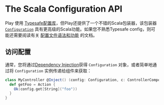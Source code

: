 # The Scala Configuration API



Play 使用 [Typesafe配置库](hhttps://github.com/lightbend/config)，但Play还提供了一个不错的Scala包装器，该包装器 [`Configuration`](https://www.playframework.com/documentation/2.8.x/api/scala/play/api/Configuration.html) 具有更高级的Scala功能。如果您不熟悉Typesafe config，则可能还需要阅读有关 [配置文件语法和功能](https://www.playframework.com/documentation/2.8.x/ConfigFile) 的文档。



## 访问配置

通常，您将通过[Dependency Injection](https://translate.googleusercontent.com/translate_c?depth=1&hl=zh-CN&pto=aue&rurl=translate.google.com&sl=auto&sp=nmt4&tl=zh-CN&u=https://www.playframework.com/documentation/2.8.x/ScalaDependencyInjection&usg=ALkJrhiF73P9j3m55NHr_Sr0pN08BaLNWg)获得  `Configuration`  对象，或者简单地通过将  `Configuration` 实例传递给组件来获取：

```scala
class MyController @Inject() (config: Configuration, c: ControllerComponents) extends AbstractController(c) {
  def getFoo = Action {
    Ok(config.get[String]("foo"))
  }
}
```

